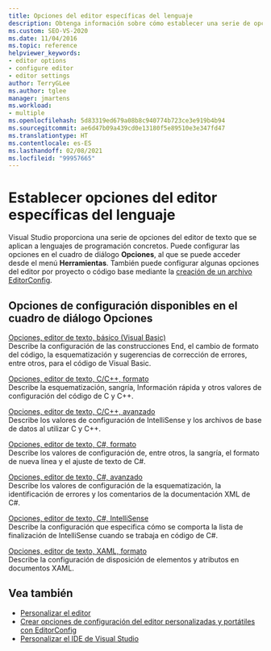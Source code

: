 ```yaml
---
title: Opciones del editor específicas del lenguaje
description: Obtenga información sobre cómo establecer una serie de opciones del Editor de texto que se aplican a lenguajes de programación concretos.
ms.custom: SEO-VS-2020
ms.date: 11/04/2016
ms.topic: reference
helpviewer_keywords:
- editor options
- configure editor
- editor settings
author: TerryGLee
ms.author: tglee
manager: jmartens
ms.workload:
- multiple
ms.openlocfilehash: 5d83319ed679a08b8c940774b723ce3e919b4b94
ms.sourcegitcommit: ae6d47b09a439cd0e13180f5e89510e3e347fd47
ms.translationtype: HT
ms.contentlocale: es-ES
ms.lasthandoff: 02/08/2021
ms.locfileid: "99957665"
---
```

# <a name="set-language-specific-editor-options"></a>Establecer opciones del editor específicas del lenguaje

Visual Studio proporciona una serie de opciones del editor de texto que se aplican a lenguajes de programación concretos. Puede configurar las opciones en el cuadro de diálogo **Opciones**, al que se puede acceder desde el menú **Herramientas**. También puede configurar algunas opciones del editor por proyecto o código base mediante la [creación de un archivo EditorConfig](../../ide/create-portable-custom-editor-options.md).

## <a name="settings-available-in-the-options-dialog-box"></a>Opciones de configuración disponibles en el cuadro de diálogo Opciones

[Opciones, editor de texto, básico (Visual Basic)](../../ide/reference/options-text-editor-basic-visual-basic.md)\
Describe la configuración de las construcciones End, el cambio de formato del código, la esquematización y sugerencias de corrección de errores, entre otros, para el código de Visual Basic.

[Opciones, editor de texto, C/C++, formato](../../ide/reference/options-text-editor-c-cpp-formatting.md)\
Describe la esquematización, sangría, Información rápida y otros valores de configuración del código de C y C++.

[Opciones, editor de texto, C/C++, avanzado](../../ide/reference/options-text-editor-c-cpp-advanced.md)\
Describe los valores de configuración de IntelliSense y los archivos de base de datos al utilizar C y C++.

[Opciones, editor de texto, C#, formato](../../ide/reference/options-text-editor-csharp-formatting.md)\
Describe los valores de configuración de, entre otros, la sangría, el formato de nueva línea y el ajuste de texto de C#.

[Opciones, editor de texto, C#, avanzado](../../ide/reference/options-text-editor-csharp-advanced.md)\
Describe los valores de configuración de la esquematización, la identificación de errores y los comentarios de la documentación XML de C#.

[Opciones, editor de texto, C#, IntelliSense](../../ide/reference/options-text-editor-csharp-intellisense.md)\
Describe la configuración que especifica cómo se comporta la lista de finalización de IntelliSense cuando se trabaja en código de C#.

[Opciones, editor de texto, XAML, formato](../../ide/reference/options-text-editor-xaml-formatting.md)\
Describe la configuración de disposición de elementos y atributos en documentos XAML.

## <a name="see-also"></a>Vea también

- [Personalizar el editor](../how-to-change-text-case-in-the-editor.md)
- [Crear opciones de configuración del editor personalizadas y portátiles con EditorConfig](../../ide/create-portable-custom-editor-options.md)
- [Personalizar el IDE de Visual Studio](../../ide/personalizing-the-visual-studio-ide.md)
